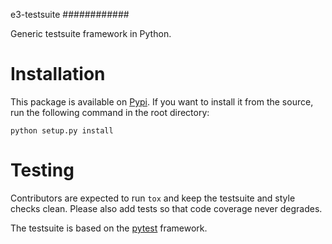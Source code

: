 e3-testsuite
############

Generic testsuite framework in Python.


Installation
============

This package is available on [Pypi](https://pypi.org/project/e3-testsuite/). If
you want to install it from the source, run the following command in the root
directory:

```shell
python setup.py install
```


Testing
=======

Contributors are expected to run `tox` and keep the testsuite and style
checks clean. Please also add tests so that code coverage never degrades.

The testsuite is based on the [pytest](https://docs.pytest.org/en/latest/)
framework.
